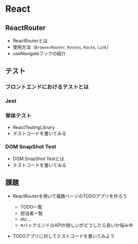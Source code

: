 # React

## ReactRouter

- ReactRouterとは
- 使用方法（`BrowserRouter`, `Routes`, `Route`, `Link`）
- useNavigateフックの紹介

## テスト

### フロントエンドにおけるテストとは

### Jest

### 単体テスト

- ReactTestingLibrary
- テストコードを書いてみる

### DOM SnapShot Test

- DOM SnapShot Testとは
- テストコードを書いてみる

## 課題

- ReactRouterを用いて複数ページのTODOアプリを作ろう
  - TODO一覧
  - 担当者一覧
  - etc...
  - ※バックエンドのAPIが欲しいがどうしたら良いか悩み中

- TODOアプリに対してテストコードを書いてみよう
